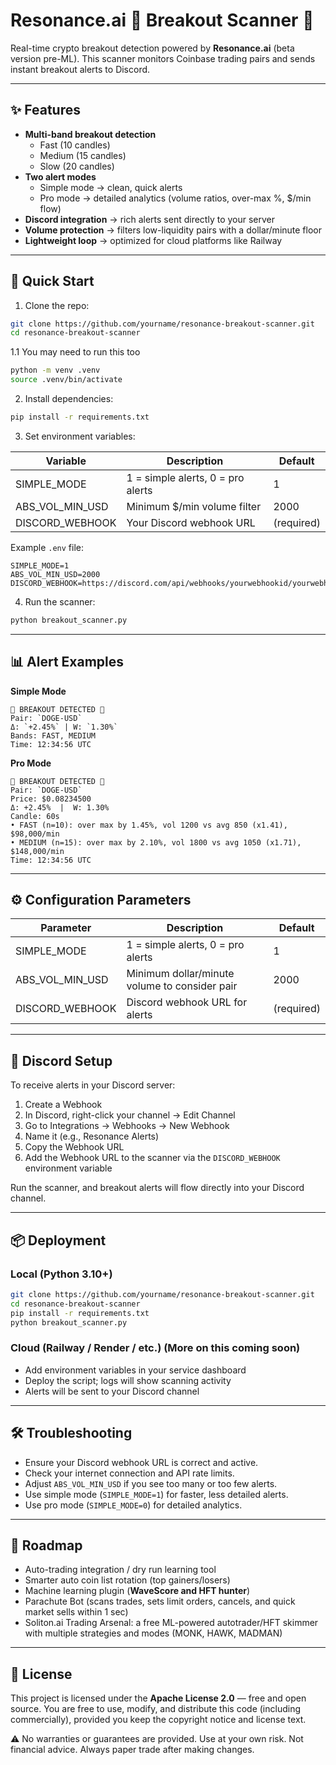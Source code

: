 # Resonance.ai 🚨 Breakout Scanner 🚨

Real-time crypto breakout detection powered by **Resonance.ai** (beta version pre-ML).
This scanner monitors Coinbase trading pairs and sends instant breakout alerts to Discord.

---

## ✨ Features

- **Multi-band breakout detection**
  - Fast (10 candles)
  - Medium (15 candles)
  - Slow (20 candles)
- **Two alert modes**
  - Simple mode → clean, quick alerts
  - Pro mode → detailed analytics (volume ratios, over-max %, $/min flow)
- **Discord integration** → rich alerts sent directly to your server
- **Volume protection** → filters low-liquidity pairs with a dollar/minute floor
- **Lightweight loop** → optimized for cloud platforms like Railway

---

## 🚀 Quick Start

1. Clone the repo:

```bash
git clone https://github.com/yourname/resonance-breakout-scanner.git
cd resonance-breakout-scanner
```

1.1 You may need to run this too

```bash
python -m venv .venv
source .venv/bin/activate
```

2. Install dependencies:

```bash
pip install -r requirements.txt
```

3. Set environment variables:

| Variable        | Description                       | Default    |
| --------------- | --------------------------------- | ---------- |
| SIMPLE_MODE     | 1 = simple alerts, 0 = pro alerts | 1          |
| ABS_VOL_MIN_USD | Minimum $/min volume filter       | 2000       |
| DISCORD_WEBHOOK | Your Discord webhook URL          | (required) |

Example `.env` file:

```
SIMPLE_MODE=1
ABS_VOL_MIN_USD=2000
DISCORD_WEBHOOK=https://discord.com/api/webhooks/yourwebhookid/yourwebhooktoken
```

4. Run the scanner:

```bash
python breakout_scanner.py
```

---

## 📊 Alert Examples

**Simple Mode**

```
🚨 BREAKOUT DETECTED 🚨
Pair: `DOGE-USD`
Δ: `+2.45%` | W: `1.30%`
Bands: FAST, MEDIUM
Time: 12:34:56 UTC
```

**Pro Mode**

```
🚨 BREAKOUT DETECTED 🚨
Pair: `DOGE-USD`
Price: $0.08234500
Δ: +2.45%  |  W: 1.30%
Candle: 60s
• FAST (n=10): over max by 1.45%, vol 1200 vs avg 850 (x1.41), $98,000/min
• MEDIUM (n=15): over max by 2.10%, vol 1800 vs avg 1050 (x1.71), $148,000/min
Time: 12:34:56 UTC
```

---

## ⚙️ Configuration Parameters

| Parameter       | Description                                   | Default    |
| --------------- | --------------------------------------------- | ---------- |
| SIMPLE_MODE     | 1 = simple alerts, 0 = pro alerts             | 1          |
| ABS_VOL_MIN_USD | Minimum dollar/minute volume to consider pair | 2000       |
| DISCORD_WEBHOOK | Discord webhook URL for alerts                | (required) |

---

## 🔧 Discord Setup

To receive alerts in your Discord server:

1. Create a Webhook
2. In Discord, right-click your channel → Edit Channel
3. Go to Integrations → Webhooks → New Webhook
4. Name it (e.g., Resonance Alerts)
5. Copy the Webhook URL
6. Add the Webhook URL to the scanner via the `DISCORD_WEBHOOK` environment variable

Run the scanner, and breakout alerts will flow directly into your Discord channel.

---

## 📦 Deployment

### Local (Python 3.10+)

```bash
git clone https://github.com/yourname/resonance-breakout-scanner.git
cd resonance-breakout-scanner
pip install -r requirements.txt
python breakout_scanner.py
```

### Cloud (Railway / Render / etc.) (More on this coming soon)

- Add environment variables in your service dashboard
- Deploy the script; logs will show scanning activity
- Alerts will be sent to your Discord channel

---

## 🛠 Troubleshooting

- Ensure your Discord webhook URL is correct and active.
- Check your internet connection and API rate limits.
- Adjust `ABS_VOL_MIN_USD` if you see too many or too few alerts.
- Use simple mode (`SIMPLE_MODE=1`) for faster, less detailed alerts.
- Use pro mode (`SIMPLE_MODE=0`) for detailed analytics.

---

## 🔮 Roadmap

- Auto-trading integration / dry run learning tool
- Smarter auto coin list rotation (top gainers/losers)
- Machine learning plugin (**WaveScore and HFT hunter**)
- Parachute Bot (scans trades, sets limit orders, cancels, and quick market sells within 1 sec)
- Soliton.ai Trading Arsenal: a free ML-powered autotrader/HFT skimmer with multiple strategies and modes (MONK, HAWK, MADMAN)

---

## 📜 License

This project is licensed under the **Apache License 2.0** — free and open source.
You are free to use, modify, and distribute this code (including commercially),
provided you keep the copyright notice and license text.

⚠️ No warranties or guarantees are provided. Use at your own risk. Not financial advice. Always paper trade after making changes.
